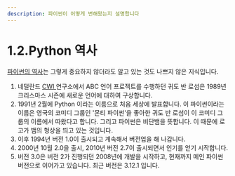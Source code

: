 ```yaml
---
description: 파이썬이 어떻게 변해왔는지 설명합니다
---
```


# 1.2.Python 역사

[파이썬의 역사](https://ko.wikipedia.org/wiki/%ED%8C%8C%EC%9D%B4%EC%8D%AC%EC%9D%98\_%EC%97%AD%EC%82%AC)는 그렇게 중요하지 않더라도 알고 있는 것도 나쁘지 않은 지식입니다.

1. 네덜란드 [CWI ](https://www.cwi.nl/en/)연구소에서 ABC 언어 프로젝트를 수행하던 귀도 반 로섬은 1989년 크리스마스 시즌에 새로운 언어에 대하여 구상합니다.
2. 1991년 2월에 Python 이라는 이름으로 처음 세상에 발표합니다. 이 파이썬이라는 이름은 영국의 코미디 그룹인 '몬티 파이썬'을 좋아한 귀도 반 로섬이 이 코미디 그룹의 이름에서 따왔다고 합니다. 그리고 파이썬은 비단뱀을 뜻합니다. 이 때문에 로고가 뱀의 형상을 띄고 있는 것입니다.
3. 이후 1994년 버전 1.0이 출시되고 계속해서 버전업을 해 나갑니다.&#x20;
4. 2000년 10월 2.0을 출시, 2010년 버전 2.7이 출시되면서 인기를 얻기 시작합니다.
5. 버전 3.0은 버전 2가 진행되던 2008년에 개발을 시작하고, 현재까지 메인 파이썬 버전으로 이어가고 있습니다. 최근 버전은 3.12.1 입니다.&#x20;
